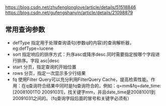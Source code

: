 https://blog.csdn.net/zhufenglonglove/article/details/51518846
https://blog.csdn.net/gufengshanyin/article/details/21098879

## 常用查询参数
* defType 指定用于处理查询语句(参数q的内容)的查询解析器，eg:defType=lucene
* sort 指定响应的排序方式：升序asc或降序desc.同时需要指定按哪个字段进行排序。字段 asc|desc
* start 分页，指定查询的开始位置
* rows 分页，指定一次显示多少行结果
* fq 使用Filter Query可以充分利用FilterQuery Cache，提高检索性能。作用：在q查询符合结果中同时是fq查询符合的，例如：q=mm&fq=date_time:[20081001TO 20091031]，找关键字mm，并且date_time是20081001到20091031之间的。（fq查询字段后面的冒号和关键字必须有）